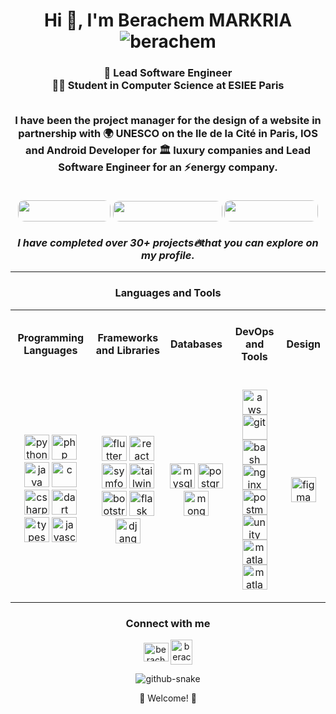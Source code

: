 <h1 align="center">Hi 👋, I'm Berachem MARKRIA <img src="https://komarev.com/ghpvc/?username=berachem&label=Profile%20views&color=0e75b6&style=flat" alt="berachem" /></h1>

<h3 align="center">
  💼 Lead Software Engineer 
  <br>
  👨‍🎓 Student in Computer Science at ESIEE Paris
  <br>
  <br>
  
  I have been the project manager for the design of a website in partnership with 
  🌍 UNESCO on the Ile de la Cité in Paris, IOS and Android Developer for 🏛️ luxury companies and Lead Software Engineer for an ⚡energy company.
  <br>
  <br>

  <img src="https://traffickingtransformations.org/wp-content/uploads/2021/06/UNESCO_logo_hor_blue.jpg" width="148" style="border-radius: 10px;" height="34">
  <img src="http://vwryeac.cluster030.hosting.ovh.net/IG/opendata/assets/ysl.png" width="175" style="border-radius: 10px;" height="33">
  <img src="http://vwryeac.cluster030.hosting.ovh.net/IG/opendata/assets/louis-vuitton.jpg" width="150" style="border-radius: 10px;" height="34">
  <br>
  <br>
  <i> I have completed over 30+ projects🔥that you can explore on my profile. </i>
  <br>
</h3>







-------

<h3 align="center">Languages and Tools</h3>
<table align="center" cellspacing="0" cellpadding="0">
  <tr>
    <td align="center">
      <h4>Programming Languages</h4>
    </td>
    <td align="center">
      <h4>Frameworks and Libraries</h4>
    </td>
    <td align="center">
      <h4>Databases</h4>
    </td>
    <td align="center">
      <h4>DevOps and Tools</h4>
    </td>
    <td align="center">
      <h4>Design</h4>
    </td>
  </tr>
  <tr>
    <td align="center">
      <p>
        <img src="https://skillicons.dev/icons?i=python" alt="python" width="40" height="40"/>
        <img src="https://skillicons.dev/icons?i=php" alt="php" width="40" height="40"/>
        <img src="https://skillicons.dev/icons?i=java" alt="java" width="40" height="40"/>
        <img src="https://skillicons.dev/icons?i=c" alt="c" width="40" height="40"/>
        <img src="https://skillicons.dev/icons?i=cs" alt="csharp" width="40" height="40"/>
        <img src="https://skillicons.dev/icons?i=dart" alt="dart" width="40" height="40"/>
        <img src="https://skillicons.dev/icons?i=ts" alt="typescript" width="40" height="40"/>
        <img src="https://skillicons.dev/icons?i=js" alt="javascript" width="40" height="40"/>
      </p>
    </td>
    <td align="center">
      <p>
        <img src="https://skillicons.dev/icons?i=flutter" alt="flutter" width="40" height="40"/>
        <img src="https://skillicons.dev/icons?i=react" alt="react" width="40" height="40"/>
        <img src="https://skillicons.dev/icons?i=symfony" alt="symfony" width="40" height="40"/>
        <img src="https://skillicons.dev/icons?i=tailwind" alt="tailwind" width="40" height="40"/>
        <img src="https://skillicons.dev/icons?i=bootstrap" alt="bootstrap" width="40" height="40"/>
        <img src="https://skillicons.dev/icons?i=flask" alt="flask" width="40" height="40"/>
        <img src="https://skillicons.dev/icons?i=django" alt="django" width="40" height="40"/>
      </p>
    </td>
    <td align="center">
      <p>
        <img src="https://skillicons.dev/icons?i=mysql" alt="mysql" width="40" height="40"/>
        <img src="https://skillicons.dev/icons?i=postgresql" alt="postgresql" width="40" height="40"/>
        <img src="https://skillicons.dev/icons?i=mongodb" alt="mongodb" width="40" height="40"/>
      </p>
    </td>
    <td align="center">
      <p>
        <img src="https://skillicons.dev/icons?i=aws" alt="aws" width="40" height="40"/>
        <img src="https://skillicons.dev/icons?i=git" alt="git" width="40" height="40"/>
        <img src="https://skillicons.dev/icons?i=bash" alt="bash" width="40" height="40"/>
        <img src="https://skillicons.dev/icons?i=nginx" alt="nginx" width="40" height="40"/>
        <img src="https://skillicons.dev/icons?i=postman" alt="postman" width="40" height="40"/>
        <img src="https://skillicons.dev/icons?i=unity" alt="unity" width="40" height="40"/>
        <img src="https://skillicons.dev/icons?i=matlab" alt="matlab" width="40" height="40"/>
        <img src="https://skillicons.dev/icons?i=github" alt="matlab" width="40" height="40"/>
      </p>
    </td>
    <td align="center">
      <p>
        <img src="https://skillicons.dev/icons?i=figma" alt="figma" width="40" height="40"/>
      </p>
    </td>
  </tr>
</table>

<h3 align="center">Connect with me</h3>
<p align="center">
<a href="https://linkedin.com/in/berachem-markria" target="blank"><img align="center" src="https://raw.githubusercontent.com/rahuldkjain/github-profile-readme-generator/master/src/images/icons/Social/linked-in-alt.svg" alt="berachem markria" height="30" width="40" /></a>
<a href="https://www.root-me.org/Berachem-Markria?lang=fr#d134373d48c1cf00e8c5b23a6db5e658" target="blank">
<img align="center" src="https://pro.root-me.org/squelettes/images/RMP_logo_blanc.png" alt="berachem markria" height="40" width="35" />
  </a>
</p>

<p align="center">
<picture>
    <source media="(prefers-color-scheme: dark)" srcset="https://cdn.jsdelivr.net/gh/sun0225SUN/sun0225SUN/profile-snake-contrib/github-contribution-grid-snake-dark.svg" />
    <source media="(prefers-color-scheme: light)" srcset="https://cdn.jsdelivr.net/gh/sun0225SUN/sun0225SUN/profile-snake-contrib/github-contribution-grid-snake.svg" />
    <img alt="github-snake" src="https://cdn.jsdelivr.net/gh/sun0225SUN/sun0225SUN/profile-snake-contrib/github-contribution-grid-snake-dark.svg" />
</picture>
</p>

<p align="center">
🤖 Welcome! 🤖
</p>



  


